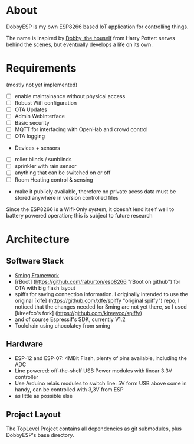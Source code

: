 # About
DobbyESP is my own ESP8266 based IoT application for controlling things.

The name is inspired by [Dobby, the houself](http://harrypotter.wikia.com/wiki/Dobby) from Harry Potter: serves behind the scenes, but eventually develops a life on its own.

# Requirements
(mostly not yet implemented)
* [ ] enable maintainance without physical access
* [ ] Robust Wifi configuration
* [ ] OTA Updates
* [ ] Admin WebInterface
* [ ] Basic security
* [ ] MQTT for interfacing with OpenHab and crowd control
* [ ] OTA logging
* Devices + sensors
 * [ ] roller blinds / sunblinds
 * [ ] sprinkler with rain sensor
 * [ ] anything that can be switched on or off
 * [ ] Room Heating control & sensing
* make it publicly available, therefore no private acess data must be stored anywhere in version controlled files

 Since the ESP8266 is a Wifi-Only system, it doesn't lend itself well to battery powered operation; this is subject to future research
 
# Architecture

## Software Stack
* [Sming Framework](https://github.com/anakod/Sming "Sming on github")
* [rBoot] (https://github.com/raburton/esp8266 "rBoot on github") for OTA with big flash layout
* spiffs for saving connection information. I originally intended to use the original [xlfe] (https://github.com/xlfe/spiffy "original spiffy") repo; I noticed that the changes needed for Sming are not yet there, so I used [kireefco's fork] (https://github.com/kireevco/spiffy)
* and of course Espressif's SDK, currently V1.2
* Toolchain using chocolatey from sming

## Hardware

* ESP-12 and ESP-07: 4MBit Flash, plenty of pins available, including the ADC
* Line powered: off-the-shelf USB Power modules with linear 3.3V controller
* Use Arduino relais modules to switch line: 5V form USB above come in handy, can be controlled with 3,3V from ESP
* as little as possible else

## Project Layout
The TopLevel Project contains all dependencies as git submodules, plus DobbyESP's base directory. 

